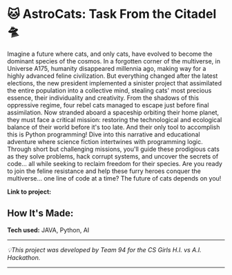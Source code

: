 # 🐱 AstroCats: Task From the Citadel 🛸

Imagine a future where cats, and only cats, have evolved to become the dominant species of the cosmos.
In a forgotten corner of the multiverse, in Universe A175, humanity disappeared millennia ago, making way for a highly advanced feline civilization. But everything changed after the latest elections, the new president implemented a sinister project that assimilated the entire population into a collective mind, stealing cats' most precious essence, their individuality and creativity.
From the shadows of this oppressive regime, four rebel cats managed to escape just before final assimilation. Now stranded aboard a spaceship orbiting their home planet, they must face a critical mission: restoring the technological and ecological balance of their world before it's too late. And their only tool to accomplish this is Python programming!
Dive into this narrative and educational adventure where science fiction intertwines with programming logic. Through short but challenging missions, you'll guide these prodigious cats as they solve problems, hack corrupt systems, and uncover the secrets of code... all while seeking to reclaim freedom for their species.
Are you ready to join the feline resistance and help these furry heroes conquer the multiverse... one line of code at a time? The future of cats depends on you!

**Link to project:**

## How It's Made:

**Tech used:** JAVA, Python, AI

-----------------------------------------------------

 _💡This project was developed by Team 94 for the CS Girls H.I. vs A.I. Hackathon._

-----------------------------------------------------
